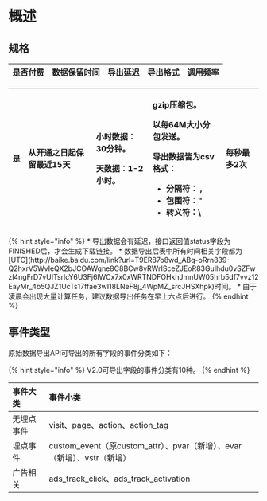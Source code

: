 # 概述

## 规格

| 是否付费 | 数据保留时间 | 导出延迟 | 导出格式 | 调用频率 |
| :--- | :--- | :--- | :--- | :--- |


<table>
  <thead>
    <tr>
      <th style="text-align:left">&#x662F;</th>
      <th style="text-align:left">&#x4ECE;&#x5F00;&#x901A;&#x4E4B;&#x65E5;&#x8D77;&#x4FDD;&#x7559;&#x6700;&#x8FD1;15&#x5929;</th>
      <th
      style="text-align:left">
        <p>&#x5C0F;&#x65F6;&#x6570;&#x636E;&#xFF1A;30&#x5206;&#x949F;&#x3002;</p>
        <p>&#x5929;&#x6570;&#x636E;&#xFF1A;1-2&#x5C0F;&#x65F6;&#x3002;</p>
        </th>
        <th style="text-align:left">
          <p>gzip&#x538B;&#x7F29;&#x5305;&#x3002;</p>
          <p>&#x4EE5;&#x6BCF;64M&#x5927;&#x5C0F;&#x5206;&#x5305;&#x53D1;&#x9001;&#x3002;</p>
          <p>&#x5BFC;&#x51FA;&#x6570;&#x636E;&#x7686;&#x4E3A;csv&#x683C;&#x5F0F;&#xFF1A;</p>
          <ul>
            <li>&#x5206;&#x9694;&#x7B26;&#xFF1A; ,</li>
            <li>&#x5305;&#x56F4;&#x7B26;&#xFF1A;&quot;</li>
            <li>&#x8F6C;&#x4E49;&#x7B26;&#xFF1A;\</li>
          </ul>
        </th>
        <th style="text-align:left">&#x6BCF;&#x79D2;&#x6700;&#x591A;2&#x6B21;</th>
    </tr>
  </thead>
  <tbody></tbody>
</table>{% hint style="info" %}
* 导出数据会有延迟，接口返回值status字段为FINISHED后，才会生成下载链接。
* 数据导出后表中所有时间相关字段都为[UTC](http://baike.baidu.com/link?url=T9ER87o8wd_ABq-oRrn839-Q2hxrV5WvIeQX2bJCOAWgne8C8BCw8yRWrISceZJEoR83GuIhdu0vSZFwzl4ngFrD7vUITsrlcY6U3Fj6lWCx7x0xWRTNDFOHkhJmnUW05hrb5df7vvz12EayMr_4b5QJZ1UcTs17ffae3wI18LNeF8j_4WpMZ_srcJHSXhpk)时间。
* 由于凌晨会出现大量计算任务，建议数据导出任务在早上六点后进行。
{% endhint %}

## 事件类型

原始数据导出API可导出的所有字段的事件分类如下：

{% hint style="info" %}
V2.0可导出字段的事件分类有10种。
{% endhint %}

| 事件大类 | 事件小类 |
| :--- | :--- |
| 无埋点事件 | visit、page、action、action\_tag |
| 埋点事件 | custom\_event（原custom\_attr）、pvar（新增）、evar（新增）、vstr（新增） |
| 广告相关 | ads\_track\_click、ads\_track\_activation |


